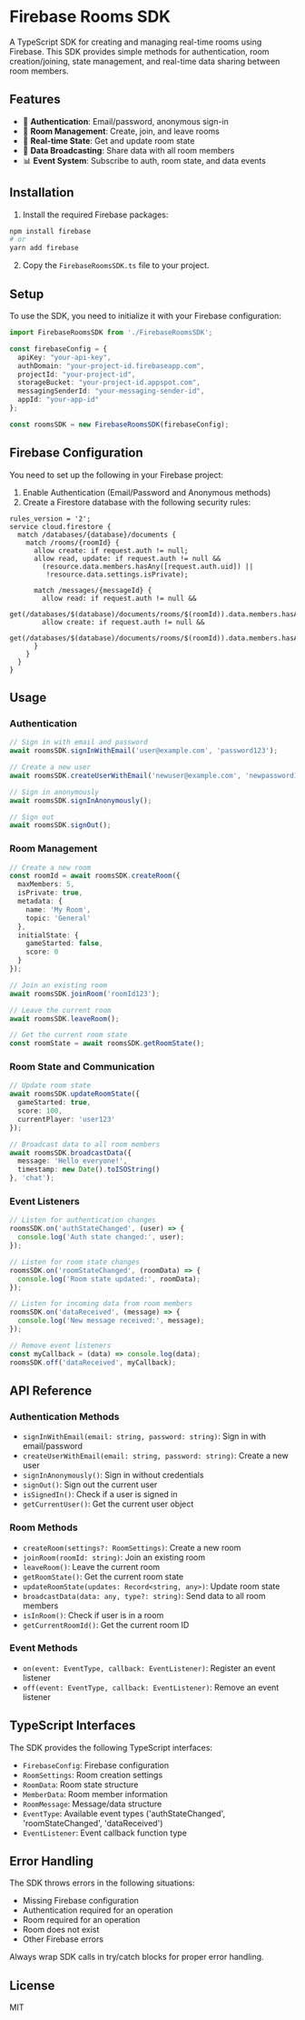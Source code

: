 # Firebase Rooms SDK

A TypeScript SDK for creating and managing real-time rooms using Firebase. This SDK provides simple methods for authentication, room creation/joining, state management, and real-time data sharing between room members.

## Features

- 🔐 **Authentication**: Email/password, anonymous sign-in
- 🚪 **Room Management**: Create, join, and leave rooms
- 🔄 **Real-time State**: Get and update room state
- 📡 **Data Broadcasting**: Share data with all room members
- 📊 **Event System**: Subscribe to auth, room state, and data events

## Installation

1. Install the required Firebase packages:

```bash
npm install firebase
# or
yarn add firebase
```

2. Copy the `FirebaseRoomsSDK.ts` file to your project.

## Setup

To use the SDK, you need to initialize it with your Firebase configuration:

```typescript
import FirebaseRoomsSDK from './FirebaseRoomsSDK';

const firebaseConfig = {
  apiKey: "your-api-key",
  authDomain: "your-project-id.firebaseapp.com",
  projectId: "your-project-id",
  storageBucket: "your-project-id.appspot.com",
  messagingSenderId: "your-messaging-sender-id",
  appId: "your-app-id"
};

const roomsSDK = new FirebaseRoomsSDK(firebaseConfig);
```

## Firebase Configuration

You need to set up the following in your Firebase project:

1. Enable Authentication (Email/Password and Anonymous methods)
2. Create a Firestore database with the following security rules:

```
rules_version = '2';
service cloud.firestore {
  match /databases/{database}/documents {
    match /rooms/{roomId} {
      allow create: if request.auth != null;
      allow read, update: if request.auth != null && 
        (resource.data.members.hasAny([request.auth.uid]) || 
         !resource.data.settings.isPrivate);
      
      match /messages/{messageId} {
        allow read: if request.auth != null && 
          get(/databases/$(database)/documents/rooms/$(roomId)).data.members.hasAny([request.auth.uid]);
        allow create: if request.auth != null && 
          get(/databases/$(database)/documents/rooms/$(roomId)).data.members.hasAny([request.auth.uid]);
      }
    }
  }
}
```

## Usage

### Authentication

```typescript
// Sign in with email and password
await roomsSDK.signInWithEmail('user@example.com', 'password123');

// Create a new user
await roomsSDK.createUserWithEmail('newuser@example.com', 'newpassword123');

// Sign in anonymously
await roomsSDK.signInAnonymously();

// Sign out
await roomsSDK.signOut();
```

### Room Management

```typescript
// Create a new room
const roomId = await roomsSDK.createRoom({
  maxMembers: 5,
  isPrivate: true,
  metadata: {
    name: 'My Room',
    topic: 'General'
  },
  initialState: {
    gameStarted: false,
    score: 0
  }
});

// Join an existing room
await roomsSDK.joinRoom('roomId123');

// Leave the current room
await roomsSDK.leaveRoom();

// Get the current room state
const roomState = await roomsSDK.getRoomState();
```

### Room State and Communication

```typescript
// Update room state
await roomsSDK.updateRoomState({
  gameStarted: true,
  score: 100,
  currentPlayer: 'user123'
});

// Broadcast data to all room members
await roomsSDK.broadcastData({
  message: 'Hello everyone!',
  timestamp: new Date().toISOString()
}, 'chat');
```

### Event Listeners

```typescript
// Listen for authentication changes
roomsSDK.on('authStateChanged', (user) => {
  console.log('Auth state changed:', user);
});

// Listen for room state changes
roomsSDK.on('roomStateChanged', (roomData) => {
  console.log('Room state updated:', roomData);
});

// Listen for incoming data from room members
roomsSDK.on('dataReceived', (message) => {
  console.log('New message received:', message);
});

// Remove event listeners
const myCallback = (data) => console.log(data);
roomsSDK.off('dataReceived', myCallback);
```

## API Reference

### Authentication Methods

- `signInWithEmail(email: string, password: string)`: Sign in with email/password
- `createUserWithEmail(email: string, password: string)`: Create a new user
- `signInAnonymously()`: Sign in without credentials
- `signOut()`: Sign out the current user
- `isSignedIn()`: Check if a user is signed in
- `getCurrentUser()`: Get the current user object

### Room Methods

- `createRoom(settings?: RoomSettings)`: Create a new room
- `joinRoom(roomId: string)`: Join an existing room
- `leaveRoom()`: Leave the current room
- `getRoomState()`: Get the current room state
- `updateRoomState(updates: Record<string, any>)`: Update room state
- `broadcastData(data: any, type?: string)`: Send data to all room members
- `isInRoom()`: Check if user is in a room
- `getCurrentRoomId()`: Get the current room ID

### Event Methods

- `on(event: EventType, callback: EventListener)`: Register an event listener
- `off(event: EventType, callback: EventListener)`: Remove an event listener

## TypeScript Interfaces

The SDK provides the following TypeScript interfaces:

- `FirebaseConfig`: Firebase configuration
- `RoomSettings`: Room creation settings
- `RoomData`: Room state structure
- `MemberData`: Room member information
- `RoomMessage`: Message/data structure
- `EventType`: Available event types ('authStateChanged', 'roomStateChanged', 'dataReceived')
- `EventListener`: Event callback function type

## Error Handling

The SDK throws errors in the following situations:

- Missing Firebase configuration
- Authentication required for an operation
- Room required for an operation
- Room does not exist
- Other Firebase errors

Always wrap SDK calls in try/catch blocks for proper error handling.

## License

MIT